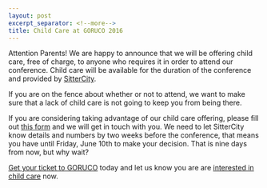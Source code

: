 ```yaml
---
layout: post
excerpt_separator: <!--more-->
title: Child Care at GORUCO 2016
---
```


<p>
  Attention Parents! We are happy to announce that we will be offering child care, free of charge,
  to anyone who requires it in order to attend our conference.
  Child care will be available for the duration of the conference and
  provided by <a href="https://www.sittercity.com/">SitterCity</a>.</p>

<!--more-->
<p>
  If you are on the fence about whether or not to attend,
  we want to make sure that a lack of child care
  is not going to keep you from being there.</p>

<p>
  If you are considering taking advantage of our child care offering,
  please fill out <a href="https://goruco.wufoo.com/forms/z1fkmw010pouy7s/">this form</a>
  and we will get in touch with you.
  We need to let SitterCity know details and numbers by two weeks before the conference,
  that means you have until Friday, June 10th to make your decision.
  That is nine days from now, but why wait?</p>

<p>
  <a href="https://ti.to/goruco/2016">Get your ticket to GORUCO</a> today
  and let us know you are are
  <a href="https://goruco.wufoo.com/forms/z1fkmw010pouy7s/">interested in child care</a> now.</p>
